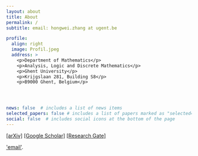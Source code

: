 ```yaml
---
layout: about
title: About
permalink: /
subtitle: email: hongwei.zhang at ugent.be

profile:
  align: right
  image: Profil.jpeg
  address: >
    <p>Department of Mathematics</p>
    <p>Analysis, Logic and Discrete Mathematics</p>
    <p>Ghent University</p>
    <p>Krijgslaan 281, Building S8</p>
    <p>B9000 Ghent, Belgium</p>




news: false  # includes a list of news items
selected_papers: false # includes a list of papers marked as "selected={true}"
social: false  # includes social icons at the bottom of the page
---
```



<a href='https://arxiv.org/a/zhang_h_11.html'>[arXiv]</a>
          <a href='https://scholar.google.com/citations?user=5ZPwfYcAAAAJ&hl=en&oi=sra'>[Google Scholar]</a>
          <a href='https://www.researchgate.net/profile/Hong-Wei-Zhang-4'>[Research Gate]</a>

['email'](https://en.wikipedia.org/wiki/Shiba_Inu). 

